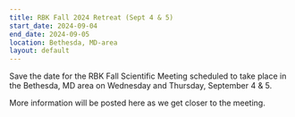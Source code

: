 ```yaml
---
title: RBK Fall 2024 Retreat (Sept 4 & 5)
start_date: 2024-09-04
end_date: 2024-09-05
location: Bethesda, MD-area
layout: default
---
```


Save the date for the RBK Fall Scientific Meeting scheduled to take place in the Bethesda, MD area on Wednesday and Thursday, September 4 & 5.

More information will be posted here as we get closer to the meeting.
